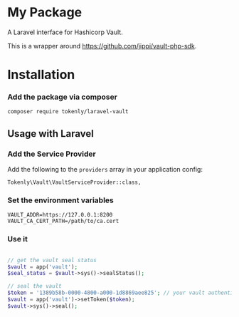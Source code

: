 
# My Package

A Laravel interface for Hashicorp Vault.

This is a wrapper around https://github.com/jippi/vault-php-sdk.


# Installation

### Add the package via composer

```
composer require tokenly/laravel-vault
```

## Usage with Laravel

### Add the Service Provider

Add the following to the `providers` array in your application config:

```
Tokenly\Vault\VaultServiceProvider::class,
```

### Set the environment variables

```
VAULT_ADDR=https://127.0.0.1:8200
VAULT_CA_CERT_PATH=/path/to/ca.cert
```

### Use it


```php

// get the vault seal status
$vault = app('vault');
$seal_status = $vault->sys()->sealStatus();

// seal the vault
$token = '1389b58b-0000-4800-a000-1d8869aee825'; // your vault authentication token
$vault = app('vault')->setToken($token);
$vault->sys()->seal();


```

